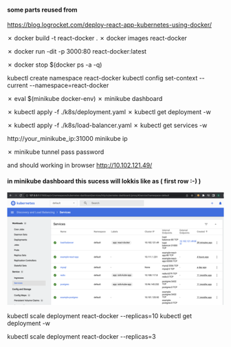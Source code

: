 #### some parts reused from 
https://blog.logrocket.com/deploy-react-app-kubernetes-using-docker/

  ✗ docker build -t react-docker .
  ✗ docker images react-docker

  ✗ docker run -dit -p 3000:80 react-docker:latest

  ✗ docker stop $(docker ps -a -q)

kubectl create namespace react-docker
kubectl config set-context --current --namespace=react-docker

  ✗ eval $(minikube docker-env)
  ✗ minikube dashboard

  ✗ kubectl apply -f ./k8s/deployment.yaml
  ✗ kubectl get deployment -w

  ✗ kubectl apply -f ./k8s/load-balancer.yaml
  ✗ kubectl get services -w

http://your_minikube_ip:31000
  minikube ip

  ✗ minikube tunnel
  pass password

and should working in browser http://10.102.121.49/


#### in minikube dashboard this sucess will lokkis like as ( first row :-) ) 
![My Image](./ex/result_k8s0_load_balancer.png)

kubectl scale deployment react-docker --replicas=10
kubectl get deployment -w

kubectl scale deployment react-docker --replicas=3
